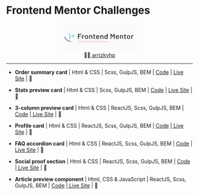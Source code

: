 # Frontend Mentor Challenges

<center>
<img src="fm-logo-2.png" width="200">

<br>
👩‍🚀<a href="https://www.frontendmentor.io/profile/arrizkyhp">
arrizkyhp
</a>
</center>

---

- **Order summary card** | Html & CSS | Scss, GulpJS, BEM | [ Code](https://github.com/arrizkyhp/fm-order-summary-component) | [ Live Site](https://arrizkyhp.github.io/fm-order-summary-component/) | 🚀

- **Stats preview card** | Html & CSS | Scss, GulpJS, BEM | [ Code](https://github.com/arrizkyhp/fm-stats-preview-card-component) | [ Live Site](https://arrizkyhp.github.io/fm-stats-preview-card-component/) | 🚀

- **3-column preview card** | Html & CSS | ReactJS, Scss, GulpJS, BEM | [ Code](https://github.com/arrizkyhp/three-column-preview-card) |[ Live Site](https://arrizkyhp.github.io/three-column-preview-card/) | 🚀

- **Profile card** | Html & CSS | ReactJS, Scss, GulpJS, BEM | [ Code](https://github.com/arrizkyhp/profile-card-component-main) |[ Live Site](https://arrizkyhp.github.io/profile-card-component-main/) | 🚀

- **FAQ accordion card** | Html & CSS | ReactJS, Scss, GulpJS, BEM | [ Code](https://github.com/arrizkyhp/faq-accordion-card-main) |[ Live Site](https://arrizkyhp.github.io/faq-accordion-card-main/) | 🚀

- **Social proof section** | Html & CSS | ReactJS, Scss, GulpJS, BEM | [ Code](https://github.com/arrizkyhp/fm-social-proof-section) |[ Live Site](https://arrizkyhp.github.io/fm-social-proof-section/) | 🚀

- **Article preview component** | Html, CSS & JavaScript | ReactJS, Scss, GulpJS, BEM | [ Code](https://github.com/arrizkyhp/fm-article-preview-component) |[ Live Site](https://arrizkyhp.github.io/fm-article-preview-component/) | 🚀

